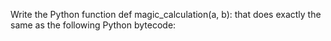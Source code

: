 Write the Python function def magic_calculation(a, b): that does exactly the same as the following Python bytecode:
